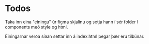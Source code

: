 # Todos

Taka inn eina "einingu" úr figma skjalinu og setja hann í sér folder í components með style og html.

Einingarnar verða síðan settar inn á index.html þegar þær eru tilbúnar.
